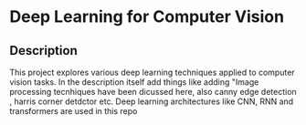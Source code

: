 # Deep Learning for Computer Vision

## Description
This project explores various deep learning techniques applied to computer vision tasks.
In the description itself add things like adding "Image processing tecnhiques have been dicussed here, also canny edge detection , harris corner detdctor etc.
Deep learning architectures like CNN, RNN and transformers are used in this repo
